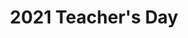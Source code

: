 ---
title: "2021 Teacher's Day"
categories: [gallery]
image:
  thumbnail: "/assets/images/gallery/2021/2021-05-Teachers_Day.jpg"
---